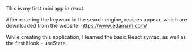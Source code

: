 This is my first mini app in react.

After entering the keyword in the search engine, recipes appear, which are downloaded from the website:
https://www.edamam.com/

While creating this application, I learned the basic React syntax, as well as the first Hook - useState.
